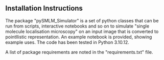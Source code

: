 ## Installation Instructions

The package "pySMLM_Simulator" is a set of python classes that can be run from scripts, interactive notebooks and so on to simulate "single molecule localisation microscopy" on an input image that is converted to pointllistic representation. An example notebook is provided, showing example uses. The code has been tested in Python 3.10.12.

A list of package requirements are noted in the "requirements.txt" file.
